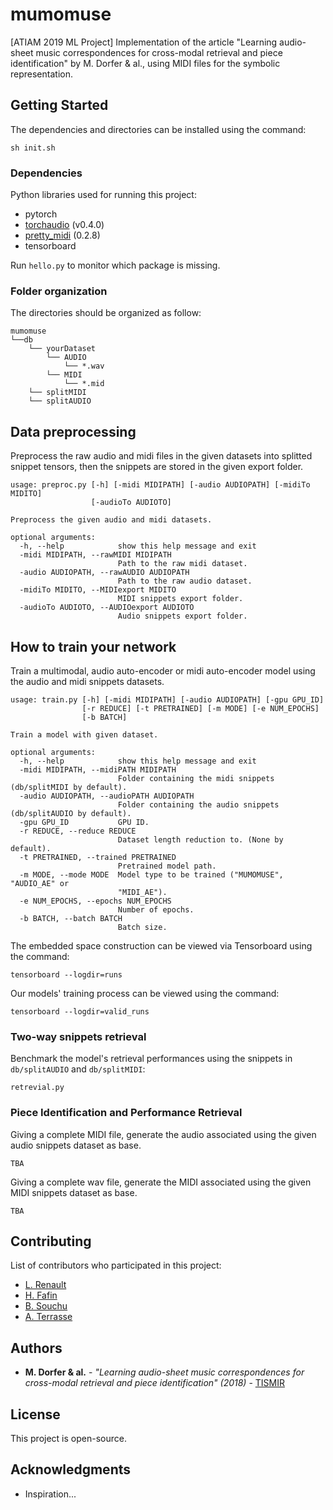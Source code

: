 # mumomuse

[ATIAM 2019 ML Project] Implementation of the article "Learning audio-sheet music correspondences for cross-modal retrieval and piece identification" by M. Dorfer &amp; al., using MIDI files for the symbolic representation.

## Getting Started

The dependencies and directories can be installed using the command:
```
sh init.sh
```

### Dependencies

Python libraries used for running this project:

* pytorch
* [torchaudio](https://github.com/pytorch/audio) (v0.4.0)
* [pretty_midi](https://github.com/craffel/pretty-midi) (0.2.8)
* tensorboard

Run `hello.py` to monitor which package is missing.

### Folder organization

The directories should be organized as follow:
```
mumomuse
└──db
    └── yourDataset
        └── AUDIO
            └── *.wav
        └── MIDI
            └── *.mid
    └── splitMIDI
    └── splitAUDIO
```

## Data preprocessing

Preprocess the raw audio and midi files in the given datasets into splitted snippet tensors, then the snippets are stored in the given export folder.

```
usage: preproc.py [-h] [-midi MIDIPATH] [-audio AUDIOPATH] [-midiTo MIDITO]
                  [-audioTo AUDIOTO]

Preprocess the given audio and midi datasets.

optional arguments:
  -h, --help            show this help message and exit
  -midi MIDIPATH, --rawMIDI MIDIPATH
                        Path to the raw midi dataset.
  -audio AUDIOPATH, --rawAUDIO AUDIOPATH
                        Path to the raw audio dataset.
  -midiTo MIDITO, --MIDIexport MIDITO
                        MIDI snippets export folder.
  -audioTo AUDIOTO, --AUDIOexport AUDIOTO
                        Audio snippets export folder.
```

## How to train your network

Train a multimodal, audio auto-encoder or midi auto-encoder model using the audio and midi snippets datasets.

```
usage: train.py [-h] [-midi MIDIPATH] [-audio AUDIOPATH] [-gpu GPU_ID]
                [-r REDUCE] [-t PRETRAINED] [-m MODE] [-e NUM_EPOCHS]
                [-b BATCH]

Train a model with given dataset.

optional arguments:
  -h, --help            show this help message and exit
  -midi MIDIPATH, --midiPATH MIDIPATH
                        Folder containing the midi snippets (db/splitMIDI by default).
  -audio AUDIOPATH, --audioPATH AUDIOPATH
                        Folder containing the audio snippets (db/splitAUDIO by default).
  -gpu GPU_ID           GPU ID.
  -r REDUCE, --reduce REDUCE
                        Dataset length reduction to. (None by default).
  -t PRETRAINED, --trained PRETRAINED
                        Pretrained model path.
  -m MODE, --mode MODE  Model type to be trained ("MUMOMUSE", "AUDIO_AE" or
                        "MIDI_AE").
  -e NUM_EPOCHS, --epochs NUM_EPOCHS
                        Number of epochs.
  -b BATCH, --batch BATCH
                        Batch size.
```

The embedded space construction can be viewed via Tensorboard using the command:
```
tensorboard --logdir=runs
```

Our models' training process can be viewed using the command:

```
tensorboard --logdir=valid_runs
```

### Two-way snippets retrieval

Benchmark the model's retrieval performances using the snippets in `db/splitAUDIO` and `db/splitMIDI`:
```
retrevial.py
```

### Piece Identification and Performance Retrieval

Giving a complete MIDI file, generate the audio associated using the given audio snippets dataset as base.
```
TBA
```

Giving a complete wav file, generate the MIDI associated using the given MIDI snippets dataset as base.
```
TBA
```

## Contributing
List of contributors who participated in this project:
* [L. Renault](https://github.com/lrenault)
* [H. Fafin](https://github.com/hfafin)
* [B. Souchu](https://github.com/BrunoSouchu)
* [A. Terrasse](https://github.com/aterrasse)

## Authors

* **M. Dorfer &amp; al.** - *"Learning audio-sheet music correspondences for cross-modal retrieval and piece identification" (2018)* - [TISMIR](https://transactions.ismir.net/articles/10.5334/tismir.12/)

## License

This project is open-source.

## Acknowledgments

* Inspiration...
